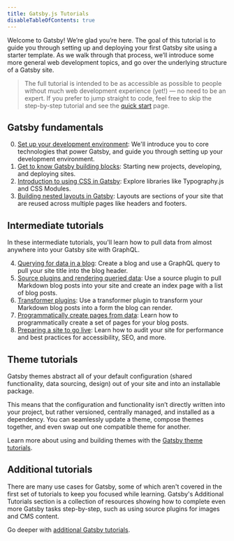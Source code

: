 ```yaml
---
title: Gatsby.js Tutorials
disableTableOfContents: true
---
```


Welcome to Gatsby! We’re glad you’re here. The goal of this tutorial is to guide you through setting up and deploying your first Gatsby site using a starter template. As we walk through that process, we’ll introduce some more general web development topics, and go over the underlying structure of a Gatsby site.

> The full tutorial is intended to be as accessible as possible to people without much web development experience (yet!) — no need to be an expert. If you prefer to jump straight to code, feel free to skip the step-by-step tutorial and see the [quick start](/docs/quick-start) page.

## Gatsby fundamentals

0.  [Set up your development environment](/tutorial/part-zero): We'll introduce you to core technologies that power Gatsby, and guide you through setting up your development environment.
1.  [Get to know Gatsby building blocks](/tutorial/part-one): Starting new projects, developing, and deploying sites.
1.  [Introduction to using CSS in Gatsby](/tutorial/part-two): Explore libraries like Typography.js and CSS Modules.
1.  [Building nested layouts in Gatsby](/tutorial/part-three): Layouts are sections of your site that are reused across multiple pages like headers and footers.

## Intermediate tutorials

In these intermediate tutorials, you'll learn how to pull data from almost anywhere into your Gatsby site with GraphQL.

4.  [Querying for data in a blog](/tutorial/part-four): Create a blog and use a GraphQL query to pull your site title into the blog header.
5.  [Source plugins and rendering queried data](/tutorial/part-five): Use a source plugin to pull Markdown blog posts into your site and create an index page with a list of blog posts.
6.  [Transformer plugins](/tutorial/part-six): Use a transformer plugin to transform your Markdown blog posts into a form the blog can render.
7.  [Programmatically create pages from data](/tutorial/part-seven): Learn how to programmatically create a set of pages for your blog posts.
8.  [Preparing a site to go live](/tutorial/part-eight): Learn how to audit your site for performance and best practices for accessibility, SEO, and more.

## Theme tutorials

Gatsby themes abstract all of your default configuration (shared functionality, data sourcing, design) out of your site and into an installable package.

This means that the configuration and functionality isn’t directly written into your project, but rather versioned, centrally managed, and installed as a dependency. You can seamlessly update a theme, compose themes together, and even swap out one compatible theme for another.

Learn more about using and building themes with the [Gatsby theme tutorials](/tutorial/theme-tutorials).

## Additional tutorials

There are many use cases for Gatsby, some of which aren't covered in the first set of tutorials to keep you focused while learning. Gatsby's Additional Tutorials section is a collection of resources showing how to complete even more Gatsby tasks step-by-step, such as using source plugins for images and CMS content.

Go deeper with [additional Gatsby tutorials](/tutorial/additional-tutorials).
